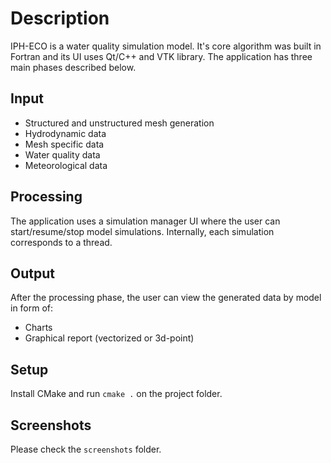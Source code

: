 # Description

IPH-ECO is a water quality simulation model. It's core algorithm was built in Fortran and its UI uses Qt/C++ and VTK library. The application has three main phases described below.

## Input

- Structured and unstructured mesh generation
- Hydrodynamic data
- Mesh specific data
- Water quality data
- Meteorological data

## Processing

The application uses a simulation manager UI where the user can start/resume/stop model simulations. Internally, each simulation corresponds to a thread.

## Output

After the processing phase, the user can view the generated data by model in form of:

- Charts
- Graphical report (vectorized or 3d-point)

## Setup

Install CMake and run `cmake .` on the project folder.

## Screenshots

Please check the `screenshots` folder.
